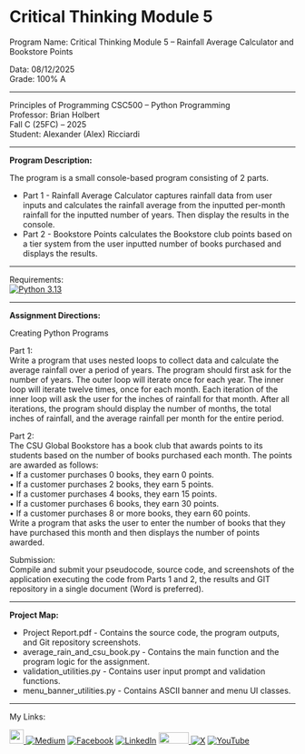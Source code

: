 ﻿# Critical Thinking Module 5
Program Name: Critical Thinking Module 5 – Rainfall Average Calculator and Bookstore Points

Data:  08/12/2025  
Grade: 100% A

---

Principles of Programming CSC500 – Python Programming   
Professor: Brian Holbert  
Fall C (25FC) – 2025   
Student: Alexander (Alex) Ricciardi

---

**Program Description:**

The program is a small console-based program consisting of 2 parts.

-	Part 1 - Rainfall Average Calculator captures rainfall data from user inputs and calculates the rainfall average from the inputted per-month rainfall for the inputted number of years. Then display the results in the console.
-	Part 2 - Bookstore Points calculates the Bookstore club points based on a tier system from the user inputted number of books purchased and displays the results.

---

Requirements:  
[![Python 3.13](https://img.shields.io/badge/python-3.13-blue.svg)](https://www.python.org/downloads/)

---

**Assignment Directions:**  

Creating Python Programs

Part 1:  
Write a program that uses nested loops to collect data and calculate the average rainfall over a period of years. The program should first ask for the number of years. The outer loop will iterate once for each year. The inner loop will iterate twelve times, once for each month. Each iteration of the inner loop will ask the user for the inches of rainfall for that month. After all iterations, the program should display the number of months, the total inches of rainfall, and the average rainfall per month for the entire period.

Part 2:  
The CSU Global Bookstore has a book club that awards points to its students based on the number of books purchased each month. The points are awarded as follows:  
•	If a customer purchases 0 books, they earn 0 points.  
•	If a customer purchases 2 books, they earn 5 points.  
•	If a customer purchases 4 books, they earn 15 points.  
•	If a customer purchases 6 books, they earn 30 points.  
•	If a customer purchases 8 or more books, they earn 60 points.  
Write a program that asks the user to enter the number of books that they have purchased this month and then displays the number of points awarded.

Submission:  
Compile and submit your pseudocode, source code, and screenshots of the application executing the code from Parts 1 and 2, the results and GIT repository in a single document (Word is preferred).

---

**Project Map:**

- Project Report.pdf - Contains the source code, the program outputs, and Git repository  screenshots.
- average_rain_and_csu_book.py - Contains the main function and the program logic for the assignment.
- validation_utilities.py - Contains user input prompt and validation functions.
- menu_banner_utilities.py - Contains ASCII banner and menu UI classes.

---

My Links:   

<span><a href="https://www.alexomegapy.com" target="_blank"><img width="25" height="25" src="https://github.com/user-attachments/assets/a8e0ea66-5d8f-43b3-8fff-2c3d74d57f53"></span>    [![Medium](https://img.shields.io/badge/Medium-12100E?style=for-the-badge&logo=medium&logoColor=whit)](https://medium.com/@alex.omegapy)    [![Facebook](https://img.shields.io/badge/Facebook-%231877F2.svg?logo=Facebook&logoColor=white)](https://www.facebook.com/profile.php?id=100089638857137)    [![LinkedIn](https://img.shields.io/badge/LinkedIn-%230077B5.svg?logo=linkedin&logoColor=white)](https://linkedin.com/in/alex-ricciardi)    <span><a href="https://www.threads.net/@alexomegapy?hl=en" target="_blank"><img width="53" height="20" src="https://github.com/user-attachments/assets/58c9e833-4501-42e4-b4fe-39ffafba99b2"></span>    [![X](https://img.shields.io/badge/X-black.svg?logo=X&logoColor=white)](https://x.com/AlexOmegapy)    [![YouTube](https://img.shields.io/badge/YouTube-%23FF0000.svg?logo=YouTube&logoColor=white)](https://www.youtube.com/channel/UC4rMaQ7sqywMZkfS1xGh2AA) 

